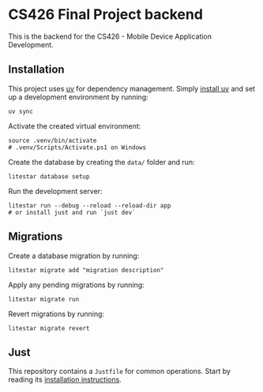 # CS426 Final Project backend

This is the backend for the CS426 - Mobile Device Application Development.

## Installation

This project uses [uv](https://docs.astral.sh/uv/) for dependency management. Simply [install uv](https://docs.astral.sh/uv/getting-started/installation/)
and set up a development environment by running:

```
uv sync
```

Activate the created virtual environment:

```shell
source .venv/bin/activate
# .venv/Scripts/Activate.ps1 on Windows
```

Create the database by creating the `data/` folder and run:

```
litestar database setup
```

Run the development server:

```shell
litestar run --debug --reload --reload-dir app
# or install just and run `just dev`
```

## Migrations

Create a database migration by running:

```
litestar migrate add "migration description"
```

Apply any pending migrations by running:

```
litestar migrate run
```

Revert migrations by running:

```
litestar migrate revert
```

## Just

This repository contains a `Justfile` for common operations. Start by reading its [installation instructions](https://github.com/casey/just?tab=readme-ov-file#installation).
